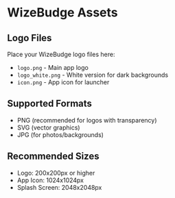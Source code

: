 # WizeBudge Assets

## Logo Files

Place your WizeBudge logo files here:

- `logo.png` - Main app logo
- `logo_white.png` - White version for dark backgrounds
- `icon.png` - App icon for launcher

## Supported Formats

- PNG (recommended for logos with transparency)
- SVG (vector graphics)
- JPG (for photos/backgrounds)

## Recommended Sizes

- Logo: 200x200px or higher
- App Icon: 1024x1024px
- Splash Screen: 2048x2048px
